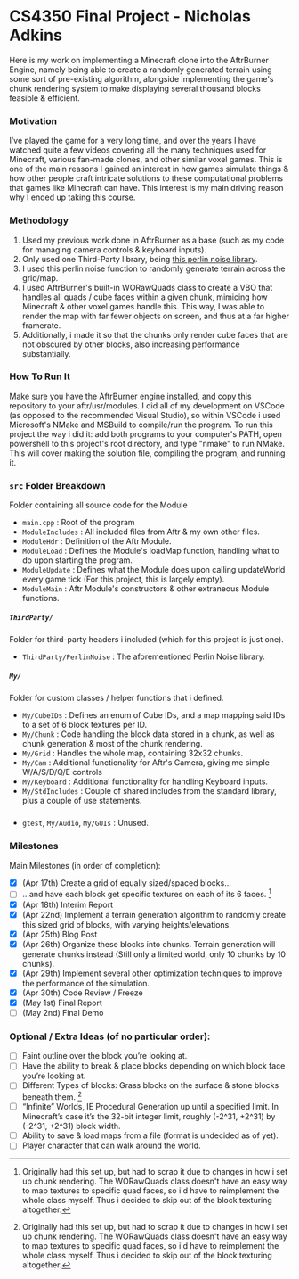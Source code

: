 
# CS4350 Final Project - Nicholas Adkins
Here is my work on implementing a Minecraft clone into the AftrBurner Engine, namely being able to create a randomly generated terrain using some sort of pre-existing algorithm, alongside implementing the game's chunk rendering system to make displaying several thousand blocks feasible & efficient.

### Motivation
I’ve played the game for a very long time, and over the years I have watched quite a few videos covering all the many techniques used for Minecraft, various fan-made clones, and other similar voxel games. This is one of the main reasons I gained an interest in how games simulate things & how other people craft intricate solutions to these computational problems that games like Minecraft can have. This interest is my main driving reason why I ended up taking this course.

### Methodology

1. Used my previous work done in AftrBurner as a base (such as my code for managing camera controls & keyboard inputs).
2. Only used one Third-Party library, being [this perlin noise library](https://github.com/Reputeless/PerlinNoise).
3. I used this perlin noise function to randomly generate terrain across the grid/map.
4. I used AftrBurner's built-in WORawQuads class to create a VBO that handles all quads / cube faces within a given chunk, mimicing how Minecraft & other voxel games handle this. This way, I was able to render the map with far fewer objects on screen, and thus at a far higher framerate.
5. Additionally, i made it so that the chunks only render cube faces that are not obscured by other blocks, also increasing performance substantially.

### How To Run It

Make sure you have the AftrBurner engine installed, and copy this repository to your aftr/usr/modules. I did all of my development on VSCode (as opposed to the recommended Visual Studio), so within VSCode i used Microsoft's NMake and MSBuild to compile/run the program. To run this project the way i did it: add both programs to your computer's PATH, open powershell to this project's root directory, and type "nmake" to run NMake. This will cover making the solution file, compiling the program, and running it.

### `src` Folder Breakdown
Folder containing all source code for the Module
* `main.cpp` : Root of the program
* `ModuleIncludes` : All included files from Aftr & my own other files.
* `ModuleHdr` : Definition of the Aftr Module.
* `ModuleLoad` : Defines the Module's loadMap function, handling what to do upon starting the program.
* `ModuleUpdate` : Defines what the Module does upon calling updateWorld every game tick (For this project, this is largely empty).
* `ModuleMain` : Aftr Module's constructors & other extraneous Module functions.

##### `ThirdParty/`
Folder for third-party headers i included (which for this project is just one).
* `ThirdParty/PerlinNoise` : The aforementioned Perlin Noise library.

##### `My/`
Folder for custom classes / helper functions that i defined.
* `My/CubeIDs` : Defines an enum of Cube IDs, and a map mapping said IDs to a set of 6 block textures per ID.
* `My/Chunk` : Code handling the block data stored in a chunk, as well as chunk generation & most of the chunk rendering.
* `My/Grid` : Handles the whole map, containing 32x32 chunks.
* `My/Cam` : Additional functionality for Aftr's Camera, giving me simple W/A/S/D/Q/E controls
* `My/Keyboard` : Additional functionality for handling Keyboard inputs.
* `My/StdIncludes` : Couple of shared includes from the standard library, plus a couple of use statements.

#####
* `gtest`, `My/Audio`, `My/GUIs` : Unused.

### Milestones
Main Milestones (in order of completion):
- [x] (Apr 17th) Create a grid of equally sized/spaced blocks...
- [ ] ...and have each block get specific textures on each of its 6 faces. [^1]
- [x] (Apr 18th) Interim Report
- [x] (Apr 22nd) Implement a terrain generation algorithm to randomly create this sized grid of blocks, with varying heights/elevations.
- [x] (Apr 25th) Blog Post
- [x] (Apr 26th) Organize these blocks into chunks. Terrain generation will generate chunks instead (Still only a limited world, only 10 chunks by 10 chunks).
- [x] (Apr 29th) Implement several other optimization techniques to improve the performance of the simulation.
- [x] (Apr 30th) Code Review / Freeze
- [x] (May 1st) Final Report
- [ ] (May 2nd) Final Demo

### Optional / Extra Ideas (of no particular order):
- [ ] Faint outline over the block you’re looking at.
- [ ] Have the ability to break & place blocks depending on which block face you’re looking at.
- [ ] Different Types of blocks: Grass blocks on the surface & stone blocks beneath them. [^1]
- [ ] “Infinite” Worlds, IE Procedural Generation up until a specified limit. In Minecraft’s case it’s the 32-bit integer limit, roughly (-2^31, +2^31) by (-2^31, +2^31) block width.
- [ ] Ability to save & load maps from a file (format is undecided as of yet).
- [ ] Player character that can walk around the world.

[^1]: Originally had this set up, but had to scrap it due to changes in how i set up chunk rendering. The WORawQuads class doesn't have an easy way to map textures to specific quad faces, so i'd have to reimplement the whole class myself. Thus i decided to skip out of the block texturing altogether.
